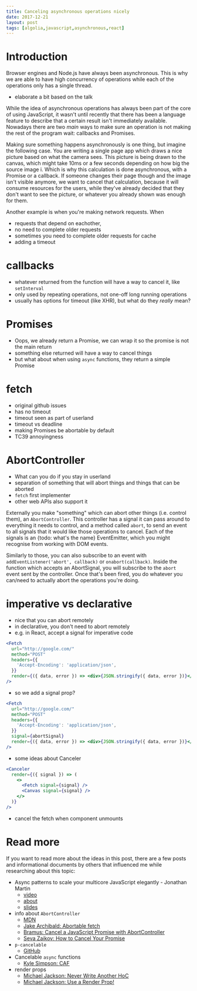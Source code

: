 ```yaml
---
title: Canceling asynchronous operations nicely
date: 2017-12-21
layout: post
tags: [algolia,javascript,asynchronous,react]
---
```


# Introduction

Browser engines and Node.js have always been asynchronous. This is why we are able to have high concurrency of operations while each of the operations only has a single thread.

* elaborate a bit based on the talk

While the idea of asynchronous operations has always been part of the core of using JavaScript, it wasn't until recently that there has been a language feature to describe that a certain result isn't immediately available. Nowadays there are two _main_ ways to make sure an operation is not making the rest of the program wait: callbacks and Promises.

Making sure something happens asynchronously is one thing, but imagine the following case. You are writing a single page app which draws a nice picture based on what the camera sees. This picture is being drawn to the canvas, which might take 10ms or a few seconds depending on how big the source image i. Which is why this calculation is done asynchronous, with a Promise or a callback. If someone changes their page though and the image isn't visible anymore, we want to cancel that calculation, because it will consume resources for the users, while they've already decided that they don't want to see the picture, or whatever you already shown was enough for them.

Another example is when you're making network requests. When

* requests that depend on eachother,
* no need to complete older requests
* sometimes you need to complete older requests for cache
* adding a timeout

# callbacks

* whatever returned from the function will have a way to cancel it, like `setInterval`
* only used by repeating operations, not one-off long running operations
* usually has options for timeout (like XHR), but what do they _really_ mean?

# Promises

* Oops, we already return a Promise, we can wrap it so the promise is not the main return
* something else returned will have a way to cancel things
* but what about when using `async` functions, they return a simple Promise

# fetch

* original github issues
* has no timeout
* timeout seen as part of userland
* timeout vs deadline
* making Promises be abortable by default
* TC39 annoyingness

# AbortController

* What can you do if you stay in userland
* separation of something that will abort things and things that can be aborted
* `fetch` first implementer
* other web APIs also support it

Externally you make "something" which can abort other things (i.e. control them), an `AbortController`. This controller has a signal it can pass around to everything it needs to control, and a method called `abort`, to send an event to all signals that it would like those operations to cancel. Each of the signals is an {todo: what's the name} EventEmitter, which you might recognise from working with DOM events.

Similarly to those, you can also subscribe to an event with `addEventListener('abort', callback)` or `onabort(callback)`. Inside the function which accepts an AbortSignal, you will subscribe to the `abort` event sent by the controller. Once that's been fired, you do whatever you can/need to actually abort the operations you're doing.

# imperative vs declarative

* nice that you can abort remotely
* in declarative, you don't need to abort remotely
* e.g. in React, accept a signal for imperative code

```jsx
<Fetch
  url="http://google.com/"
  method="POST"
  headers={{
    'Accept-Encoding': 'application/json',
  }}
  render={({ data, error }) => <div>{JSON.stringify({ data, error })}</div>}
/>
```

* so we add a signal prop?

```jsx
<Fetch
  url="http://google.com/"
  method="POST"
  headers={{
    'Accept-Encoding': 'application/json',
  }}
  signal={abortSignal}
  render={({ data, error }) => <div>{JSON.stringify({ data, error })}</div>}
/>
```

* some ideas about Canceler

```jsx
<Canceler
  render={({ signal }) => (
    <>
      <Fetch signal={signal} />
      <Canvas signal={signal} />
    </>
  )}
/>
```

* cancel the fetch when component unmounts

# Read more

If you want to read more about the ideas in this post, there are a few posts and informational documents by others that influenced me while researching about this topic:

* Async patterns to scale your multicore JavaScript elegantly - Jonathan Martin
  * [video](https://talksearch-embed.algolia.com/?i=JSConf-playlist-PL37ZVnwpeshH9ztZfHqvQhF1_Zm4VcCTD&video=726eZyVtC0Y)
  * [about](http://jsconfbp.com/speakers/jonathan-martin/)
  * [slides](https://speakerdeck.com/nybblr/async-patterns-to-scale-your-multicore-javascript-dot-dot-dot-elegantly)
* info about `AbortController`
  * [MDN](https://developer.mozilla.org/en-US/docs/Web/API/AbortController)
  * [Jake Archibald: Abortable fetch](https://developers.google.com/web/updates/2017/09/abortable-fetch)
  * [Bramus: Cancel a JavaScript Promise with AbortController](https://www.bram.us/2017/12/13/cancel-a-javascript-promise-with-abortcontroller/)
  * [Seva Zaikov: How to Cancel Your Promise](http://blog.bloomca.me/2017/12/04/how-to-cancel-your-promise.html)
* `p-cancelable`
  * [GitHub](https://github.com/sindresorhus/p-cancelable)
* Cancelable `async` functions
  * [Kyle Simpson: CAF](https://github.com/getify/CAF)
* render props
  * [Michael Jackson: Never Write Another HoC](https://www.youtube.com/watch?v=BcVAq3YFiuc)
  * [Michael Jackson: Use a Render Prop!](https://cdb.reacttraining.com/use-a-render-prop-50de598f11ce)
